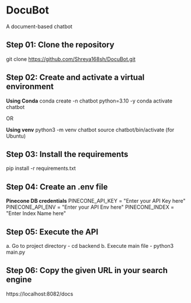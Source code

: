 # DocuBot
A document-based chatbot


## Step 01: Clone the repository
git clone https://github.com/Shreya168sh/DocuBot.git


## Step 02: Create and activate a virtual environment
**Using Conda**
conda create -n chatbot python=3.10 -y
conda activate chatbot

OR

**Using venv**
python3 -m venv chatbot
source chatbot/bin/activate (for Ubuntu)


## Step 03: Install the requirements
pip install -r requirements.txt


## Step 04: Create an .env file
**Pinecone DB credentials**
PINECONE_API_KEY = "Enter your API Key here"
PINECONE_API_ENV = "Enter your API Env here"
PINECONE_INDEX = "Enter Index Name here"


## Step 05: Execute the API
a. Go to project directory -
     cd backend
b. Execute main file - 
     python3 main.py


## Step 06: Copy the given URL in your search engine
https://localhost:8082/docs
